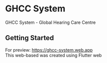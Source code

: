 # GHCC System

GHCC System - Global Hearing Care Centre

## Getting Started

For preview: https://ghcc-system.web.app <br />
This web-based was created using Flutter web
